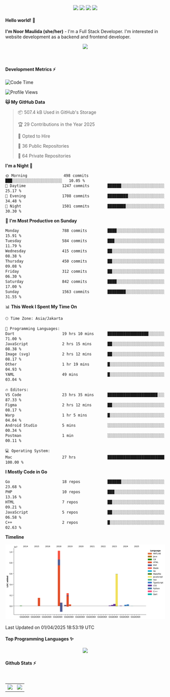 <p align="center">
  <img src="https://dev.discordprofiles.me/badge/status/814439552055771206?simple=true">
  <img src="https://dev.discordprofiles.me/badge/playing/814439552055771206">
  <img src="https://dev.discordprofiles.me/badge/vscode/814439552055771206">
  <img src="https://dev.discordprofiles.me/badge/spotify/814439552055771206">
</p>

#### Hello world! 👋
**I'm Noor Maulida (she/her)** - I'm a Full Stack Developer. I'm interested in website development as a backend and frontend developer.

<p align="center">
  <img src="https://skillicons.dev/icons?i=go,laravel,nodejs,vue,express,ruby,python,mongodb,docker,aws,gcp" />
</p>
<br>

#### Development Metrics ⚡
<!--START_SECTION:waka-->
![Code Time](http://img.shields.io/badge/Code%20Time-848%20hrs%2019%20mins-blue)

![Profile Views](http://img.shields.io/badge/Profile%20Views-0-blue)

**🐱 My GitHub Data** 

> 📦 507.4 kB Used in GitHub's Storage 
 > 
> 🏆 29 Contributions in the Year 2025
 > 
> 💼 Opted to Hire
 > 
> 📜 36 Public Repositories 
 > 
> 🔑 64 Private Repositories 
 > 
**I'm a Night 🦉** 

```text
🌞 Morning                498 commits         ███░░░░░░░░░░░░░░░░░░░░░░   10.05 % 
🌆 Daytime                1247 commits        ██████░░░░░░░░░░░░░░░░░░░   25.17 % 
🌃 Evening                1708 commits        █████████░░░░░░░░░░░░░░░░   34.48 % 
🌙 Night                  1501 commits        ████████░░░░░░░░░░░░░░░░░   30.30 % 
```
📅 **I'm Most Productive on Sunday** 

```text
Monday                   788 commits         ████░░░░░░░░░░░░░░░░░░░░░   15.91 % 
Tuesday                  584 commits         ███░░░░░░░░░░░░░░░░░░░░░░   11.79 % 
Wednesday                415 commits         ██░░░░░░░░░░░░░░░░░░░░░░░   08.38 % 
Thursday                 450 commits         ██░░░░░░░░░░░░░░░░░░░░░░░   09.08 % 
Friday                   312 commits         ██░░░░░░░░░░░░░░░░░░░░░░░   06.30 % 
Saturday                 842 commits         ████░░░░░░░░░░░░░░░░░░░░░   17.00 % 
Sunday                   1563 commits        ████████░░░░░░░░░░░░░░░░░   31.55 % 
```


📊 **This Week I Spent My Time On** 

```text
🕑︎ Time Zone: Asia/Jakarta

💬 Programming Languages: 
Dart                     19 hrs 10 mins      ██████████████████░░░░░░░   71.00 % 
JavaScript               2 hrs 15 mins       ██░░░░░░░░░░░░░░░░░░░░░░░   08.38 % 
Image (svg)              2 hrs 12 mins       ██░░░░░░░░░░░░░░░░░░░░░░░   08.17 % 
Other                    1 hr 19 mins        █░░░░░░░░░░░░░░░░░░░░░░░░   04.93 % 
YAML                     49 mins             █░░░░░░░░░░░░░░░░░░░░░░░░   03.04 % 

🔥 Editors: 
VS Code                  23 hrs 35 mins      ██████████████████████░░░   87.33 % 
Figma                    2 hrs 12 mins       ██░░░░░░░░░░░░░░░░░░░░░░░   08.17 % 
Warp                     1 hr 5 mins         █░░░░░░░░░░░░░░░░░░░░░░░░   04.04 % 
Android Studio           5 mins              ░░░░░░░░░░░░░░░░░░░░░░░░░   00.34 % 
Postman                  1 min               ░░░░░░░░░░░░░░░░░░░░░░░░░   00.11 % 

💻 Operating System: 
Mac                      27 hrs              █████████████████████████   100.00 % 
```

**I Mostly Code in Go** 

```text
Go                       18 repos            ██████░░░░░░░░░░░░░░░░░░░   23.68 % 
PHP                      10 repos            ███░░░░░░░░░░░░░░░░░░░░░░   13.16 % 
HTML                     7 repos             ██░░░░░░░░░░░░░░░░░░░░░░░   09.21 % 
JavaScript               5 repos             ██░░░░░░░░░░░░░░░░░░░░░░░   06.58 % 
C++                      2 repos             █░░░░░░░░░░░░░░░░░░░░░░░░   02.63 % 
```



**Timeline**

![Lines of Code chart](https://raw.githubusercontent.com/noormaulida/noormaulida/main/assets/bar_graph.png)


 Last Updated on 01/04/2025 18:53:19 UTC
<!--END_SECTION:waka-->

#### Top Programming Languages ✨
<p align="center">
  <img src="https://api.githubtrends.io/user/svg/noormaulida/langs?time_range=one_year&include_private=true&compact=true&theme=dark" />
</p>

#### Github Stats ⚡
<p align="center">
  <table>
    <tr>
      <td>
        <img src="https://github-readme-streak-stats.herokuapp.com?user=noormaulida&theme=react&hide_border=true&mode=weekly" height="180" />
      </td>
      <td>
        <img src="https://github-readme-stats.vercel.app/api?username=noormaulida&theme=react&count_private=true&hide_border=true&line_height=20" height="180"/>
      </td>
    </tr>
</p>
<br>
